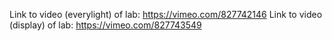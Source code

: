 Link to video (everylight) of lab: https://vimeo.com/827742146
Link to video (display) of lab: https://vimeo.com/827743549
